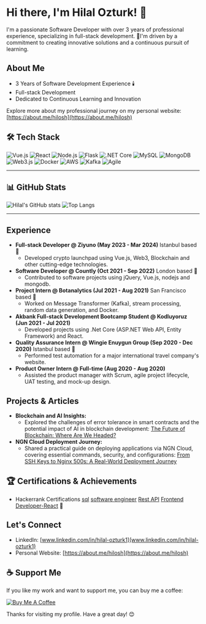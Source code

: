 # Hi there, I'm Hilal Ozturk! 👋

I'm a passionate Software Developer with over 3 years of professional experience, specializing in full-stack development. 🦄I'm driven by a commitment to creating innovative solutions and a continuous pursuit of learning.

## About Me

-   3 Years of Software Development Experience 🕯️
-   Full-stack Development
-   Dedicated to Continuous Learning and Innovation

Explore more about my professional journey on my personal website: [https://about.me/hilosh](https://about.me/hilosh)

## 🛠️ Tech Stack

![Vue.js](https://img.shields.io/badge/-Vue.js-333333?style=flat&logo=vue.js)
![React](https://img.shields.io/badge/-React-333333?style=flat&logo=react)
![Node.js](https://img.shields.io/badge/-Node.js-333333?style=flat&logo=node.js)
![Flask](https://img.shields.io/badge/-Flask-333333?style=flat&logo=flask)
![.NET Core](https://img.shields.io/badge/-.NET_Core-333333?style=flat&logo=dotnet)
![MySQL](https://img.shields.io/badge/-MySQL-333333?style=flat&logo=mysql)
![MongoDB](https://img.shields.io/badge/-MongoDB-333333?style=flat&logo=mongodb)
![Web3.js](https://img.shields.io/badge/-Web3.js-333333?style=flat&logo=javascript)
![Docker](https://img.shields.io/badge/-Docker-333333?style=flat&logo=docker)
![AWS](https://img.shields.io/badge/-AWS-333333?style=flat&logo=amazon-aws)
![Kafka](https://img.shields.io/badge/-Kafka-333333?style=flat&logo=apache-kafka)
![Agile](https://img.shields.io/badge/-Agile-333333?style=flat&logo=agile)

---

## 📊 GitHub Stats

![Hilal's GitHub stats](https://github-readme-stats.vercel.app/api?username=hilalozturk1&show_icons=false&theme=radical)
![Top Langs](https://github-readme-stats.vercel.app/api/top-langs/?username=hilalozturk1&layout=compact&theme=radical)

---

## Experience

-   **Full-stack Developer @ Ziyuno (May 2023 - Mar 2024)** Istanbul based📍
    -   Developed crypto launchpad using Vue.js, Web3, Blockchain and other cutting-edge technologies.
-   **Software Developer @ Countly (Oct 2021 - Sep 2022)** London based 📍
    -   Contributed to software projects using jQuery, Vue.js, nodejs and mongodb.
-   **Project Intern @ Botanalytics (Jul 2021 - Aug 2021)** San Francisco based 📍
    -   Worked on Message Transformer (Kafka), stream processing, random data generation, and Docker.
-   **Akbank Full-stack Development Bootcamp Student @ Kodluyoruz (Jun 2021 - Jul 2021)**
    -   Developed projects using .Net Core (ASP.NET Web API, Entity Framework) and React.
-   **Quality Assurance Intern @ Wingie Enuygun Group (Sep 2020 - Dec 2020)** Istanbul based 📍
    -   Performed test automation for a major international travel company's website.
-   **Product Owner Intern @ Full-time (Aug 2020 - Aug 2020)** 
    -   Assisted the product manager with Scrum, agile project lifecycle, UAT testing, and mock-up design.

## Projects & Articles

-   **Blockchain and AI Insights:**
    -   Explored the challenges of error tolerance in smart contracts and the potential impact of AI in blockchain development: [The Future of Blockchain: Where Are We Headed?](https://www.linkedin.com/feed/update/urn:li:activity:7304574134561210368)
-   **NGN Cloud Deployment Journey:**
    -   Shared a practical guide on deploying applications via NGN Cloud, covering essential commands, security, and configurations: [From SSH Keys to Nginx 500s: A Real-World Deployment Journey](https://medium.com/@hilalozturk/from-ssh-keys-to-nginx-500s-a-real-world-deployment-journey-2409f19089e4)

## 🏆 Certifications & Achievements
-   Hackerrank Certifications [sql](https://www.hackerrank.com/certificates/iframe/8acfc1953931) [software engineer](https://www.hackerrank.com/certificates/iframe/740b45d017c2) [Rest API](https://www.hackerrank.com/certificates/iframe/edc3f8172bb3) [Frontend Developer-React](https://www.hackerrank.com/certificates/iframe/665729a92c99) 💪

  
## Let's Connect

-   LinkedIn: [www.linkedin.com/in/hilal-ozturk1](www.linkedin.com/in/hilal-ozturk1)
-   Personal Website: [https://about.me/hilosh](https://about.me/hilosh)

## ☕ Support Me

If you like my work and want to support me, you can buy me a coffee:

[![Buy Me A Coffee](https://img.shields.io/badge/Buy%20Me%20A%20Coffee-F7CA88?style=for-the-badge&logo=buy-me-a-coffee&logoColor=black)](https://buymeacoffee.com/ozhilosh)

Thanks for visiting my profile. Have a great day! 😊
